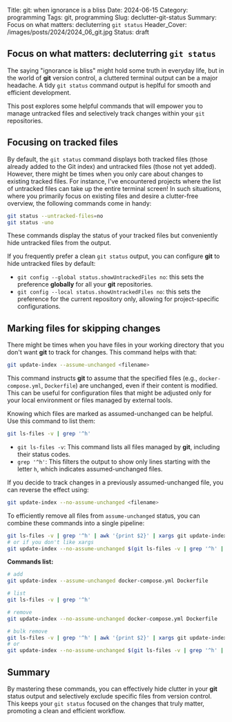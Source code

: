 Title: git: when ignorance is a bliss
Date: 2024-06-15
Category: programming
Tags: git, programming
Slug: declutter-git-status
Summary: Focus on what matters: decluterring `git status`
Header_Cover: /images/posts/2024/2024_06_git.jpg
Status: draft

## Focus on what matters: decluterring `git status`

The saying "ignorance is bliss" might hold some truth in everyday life, but in the world of **git** version control, a cluttered terminal output can be a major headache.
A tidy `git status` command output is heplful for smooth and efficient development.

This post explores some helpful commands that will empower you to manage untracked files and selectively track changes within your `git` repositories.

## Focusing on tracked files

By default, the `git status` command displays both tracked files (those already added to the Git index) and untracked files (those not yet added).
However, there might be times when you only care about changes to existing tracked files.
For instance, I've encountered projects where the list of untracked files can take up the entire terminal screen!
In such situations, where you primarily focus on existing files and desire a clutter-free overview, the following commands come in handy:

```bash
git status --untracked-files=no
git status -uno
```

These commands display the status of your tracked files but conveniently hide untracked files from the output.

If you frequently prefer a clean `git status` output, you can configure **git** to hide untracked files by default:

- `git config --global status.showUntrackedFiles no`: this sets the preference **globally** for all your **git** repositories.
- `git config --local status.showUntrackedFiles no`: this sets the preference for the current repository only, allowing for project-specific configurations.

## Marking files for skipping changes

There might be times when you have files in your working directory that you don't want **git** to track for changes. This command helps with that:

```bash
git update-index --assume-unchanged <filename>
```

This command instructs **git** to assume that the specified files (e.g., `docker-compose.yml`, `Dockerfile`) are unchanged, even if their content is modified.
This can be useful for configuration files that might be adjusted only for your local environment or files managed by external tools.

Knowing which files are marked as assumed-unchanged can be helpful. Use this command to list them:

```bash
git ls-files -v | grep '^h'
```

- `git ls-files -v`: This command lists all files managed by **git**, including their status codes.
- `grep '^h'`: This filters the output to show only lines starting with the letter `h`, which indicates assumed-unchanged files.

If you decide to track changes in a previously assumed-unchanged file, you can reverse the effect using:

```bash
git update-index --no-assume-unchanged <filename>
```

To efficiently remove all files from `assume-unchanged` status, you can combine these commands into a single pipeline:

```bash
git ls-files -v | grep '^h' | awk '{print $2}' | xargs git update-index --no-assume-unchanged
# or if you don't like xargs
git update-index --no-assume-unchanged $(git ls-files -v | grep '^h' | awk '{ORS=" "} {print $2}')
```

**Commands list:**

```bash
# add
git update-index --assume-unchanged docker-compose.yml Dockerfile

# list
git ls-files -v | grep '^h'

# remove
git update-index --no-assume-unchanged docker-compose.yml Dockerfile

# bulk remove
git ls-files -v | grep '^h' | awk '{print $2}' | xargs git update-index --no-assume-unchanged
# or
git update-index --no-assume-unchanged $(git ls-files -v | grep '^h' | awk '{ORS=" "} {print $2}')
```

## Summary

By mastering these commands, you can effectively hide clutter in your **git** status output and selectively exclude specific files from version control.
This keeps your `git status` focused on the changes that truly matter, promoting a clean and efficient workflow.
